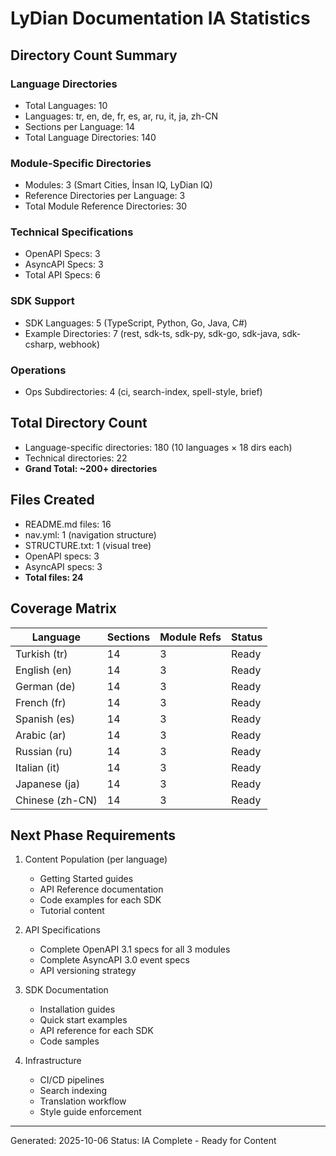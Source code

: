 # LyDian Documentation IA Statistics

## Directory Count Summary

### Language Directories
- Total Languages: 10
- Languages: tr, en, de, fr, es, ar, ru, it, ja, zh-CN
- Sections per Language: 14
- Total Language Directories: 140

### Module-Specific Directories
- Modules: 3 (Smart Cities, İnsan IQ, LyDian IQ)
- Reference Directories per Language: 3
- Total Module Reference Directories: 30

### Technical Specifications
- OpenAPI Specs: 3
- AsyncAPI Specs: 3
- Total API Specs: 6

### SDK Support
- SDK Languages: 5 (TypeScript, Python, Go, Java, C#)
- Example Directories: 7 (rest, sdk-ts, sdk-py, sdk-go, sdk-java, sdk-csharp, webhook)

### Operations
- Ops Subdirectories: 4 (ci, search-index, spell-style, brief)

## Total Directory Count

- Language-specific directories: 180 (10 languages × 18 dirs each)
- Technical directories: 22
- **Grand Total: ~200+ directories**

## Files Created

- README.md files: 16
- nav.yml: 1 (navigation structure)
- STRUCTURE.txt: 1 (visual tree)
- OpenAPI specs: 3
- AsyncAPI specs: 3
- **Total files: 24**

## Coverage Matrix

| Language | Sections | Module Refs | Status |
|----------|----------|-------------|--------|
| Turkish (tr) | 14 | 3 | Ready |
| English (en) | 14 | 3 | Ready |
| German (de) | 14 | 3 | Ready |
| French (fr) | 14 | 3 | Ready |
| Spanish (es) | 14 | 3 | Ready |
| Arabic (ar) | 14 | 3 | Ready |
| Russian (ru) | 14 | 3 | Ready |
| Italian (it) | 14 | 3 | Ready |
| Japanese (ja) | 14 | 3 | Ready |
| Chinese (zh-CN) | 14 | 3 | Ready |

## Next Phase Requirements

1. Content Population (per language)
   - Getting Started guides
   - API Reference documentation
   - Code examples for each SDK
   - Tutorial content

2. API Specifications
   - Complete OpenAPI 3.1 specs for all 3 modules
   - Complete AsyncAPI 3.0 event specs
   - API versioning strategy

3. SDK Documentation
   - Installation guides
   - Quick start examples
   - API reference for each SDK
   - Code samples

4. Infrastructure
   - CI/CD pipelines
   - Search indexing
   - Translation workflow
   - Style guide enforcement

---
Generated: 2025-10-06
Status: IA Complete - Ready for Content
